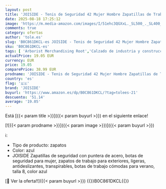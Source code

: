```yaml
---
layout: post
title: 'JOISIDE - Tenis de Seguridad 42 Mujer Hombre Zapatillas de Trabajo Zapatos con Puntera de Acero Deportivo Comodas Sneakers de Industria y Construcción para Verano Azul 226'
date: 2025-08-18 17:25:12
image: 'https://m.media-amazon.com/images/I/51ehc3QGXxL._SL500_._SL400_.jpg'
comments: true
category: ofertas
author: 'tole.es'
slug: 'B0C861DKCL-es JOISIDE - Tenis de Seguridad 42 Mujer Hombre Zapatillas de...'
sku: 'B0C861DKCL-es'
tags: [ 'Arborist Merchandising Root','Calzado de industria y construcción para hombre','Calzado de trabajo para hombre','Moda','Moda Hombre','Selecciones de moda que son tendencia esta semana','Self Service','Special Features Stores','Zapatillas de industria y construcción para hombre','Zapato para hombre','Zapatos para hombre','c8538d25-3af9-48d3-aeff-5f3ce5572a36_0','c8538d25-3af9-48d3-aeff-5f3ce5572a36_3001','c8538d25-3af9-48d3-aeff-5f3ce5572a36_3301','joiside','zapatos','🇪🇸', ]
actualPrice: 19.05 EUR
currency: EUR
price: 19.05
comparePrice: 38.99 EUR
prodname: 'JOISIDE - Tenis de Seguridad 42 Mujer Hombre Zapatillas de Trabajo Zapatos con Puntera de Acero Deportivo Comodas Sneakers de Industria y Construcción para Verano Azul 226'
country: 'es'
flag: '🇪🇸'
brand: 'JOISIDE'
buyurl: 'https://www.amazon.es/dp/B0C861DKCL/?tag=tolees-21'
descuento: '51.14'
average: '19.05'
---
```


Está [{{< param title >}}]({{< param buyurl >}}) en el siguiente enlace!

[![{{< param prodname >}}]({{< param image >}})]({{< param buyurl >}})

ℹ️:

- Tipo de producto: zapatos
- Color: azul
- JOISIDE Zapatillas de seguridad con puntera de acero, botas de seguridad para mujer, zapatos de trabajo para exteriores, ligeras, antideslizantes, transpirables, botas de trabajo cómodas para verano, talla 8, color azul

[🛒 Ver la oferta!!]({{< param buyurl >}})
{{<world>}}B0C861DKCL{{</world>}}
